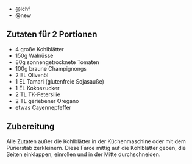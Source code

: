 - @lchf
- @new

## Zutaten für 2 Portionen
- 4     große Kohlblätter
- 150g  Walnüsse
- 80g   sonnengetrocknete Tomaten
- 100g  braune Champignongs
- 2 EL  Olivenöl
- 1 EL  Tamari (glutenfreie Sojasauße)
- 1 EL  Kokoszucker
- 2 TL  TK-Petersilie
- 2 TL  geriebener Oregano
- etwas Cayennepfeffer

## Zubereitung
Alle Zutaten außer die Kohlblätter in der Küchenmaschine oder mit dem Pürierstab zerkleinern. Diese Farce mittig auf die Kohlblätter geben, die Seiten einklappen, einrollen und in der Mitte durchschneiden.

